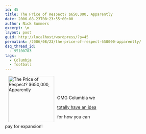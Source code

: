 ```yaml
---
id: 45
title: The Price of Respect? $650,000, Apparently
date: 2006-08-23T08:23:55+00:00
author: Nick Summers
excerpt: \n
layout: post
guid: http://localhost/wordpress/?p=45
permalink: /2006/08/23/the-price-of-respect-650000-apparently/
dsq_thread_id:
  - 95100783
tags:
  - Columbia
  - football
---
```

<img width="150" vspace="0" hspace="10" height="150" border="0" align="left" src="http://www.ivygateblog.com/wp-content/uploads/2006/08/lightbulb.gif" alt="The Price of Respect? $650,000, Apparently" />

&nbsp;

&nbsp;

OMG Columbia we
  
[totally have an idea](http://www.nytimes.com/2006/08/23/sports/ncaafootball/23college.html)
  
for how you can
  
pay for expansion!